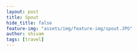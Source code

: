 ```yaml
---
layout: post
title: Spout
hide_title: false
feature-img: "assets/img/feature-img/spout.JPG"
author: shivam
tags: [travel]
---
```



